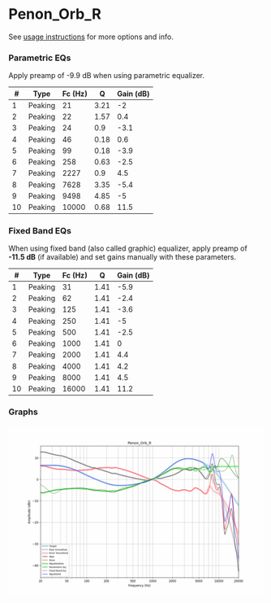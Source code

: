# Penon_Orb_R
See [usage instructions](https://github.com/jaakkopasanen/AutoEq#usage) for more options and info.

### Parametric EQs
Apply preamp of -9.9 dB when using parametric equalizer.

|   # | Type    |   Fc (Hz) |    Q |   Gain (dB) |
|-----|---------|-----------|------|-------------|
|   1 | Peaking |        21 | 3.21 |        -2   |
|   2 | Peaking |        22 | 1.57 |         0.4 |
|   3 | Peaking |        24 | 0.9  |        -3.1 |
|   4 | Peaking |        46 | 0.18 |         0.6 |
|   5 | Peaking |        99 | 0.18 |        -3.9 |
|   6 | Peaking |       258 | 0.63 |        -2.5 |
|   7 | Peaking |      2227 | 0.9  |         4.5 |
|   8 | Peaking |      7628 | 3.35 |        -5.4 |
|   9 | Peaking |      9498 | 4.85 |        -5   |
|  10 | Peaking |     10000 | 0.68 |        11.5 |

### Fixed Band EQs
When using fixed band (also called graphic) equalizer, apply preamp of **-11.5 dB** (if available) and set gains manually with these parameters.

|   # | Type    |   Fc (Hz) |    Q |   Gain (dB) |
|-----|---------|-----------|------|-------------|
|   1 | Peaking |        31 | 1.41 |        -5.9 |
|   2 | Peaking |        62 | 1.41 |        -2.4 |
|   3 | Peaking |       125 | 1.41 |        -3.6 |
|   4 | Peaking |       250 | 1.41 |        -5   |
|   5 | Peaking |       500 | 1.41 |        -2.5 |
|   6 | Peaking |      1000 | 1.41 |         0   |
|   7 | Peaking |      2000 | 1.41 |         4.4 |
|   8 | Peaking |      4000 | 1.41 |         4.2 |
|   9 | Peaking |      8000 | 1.41 |         4.5 |
|  10 | Peaking |     16000 | 1.41 |        11.2 |

### Graphs
![](./Penon_Orb_R.png)
